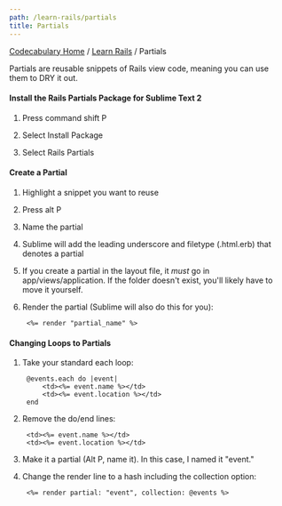 ```yaml
---
path: /learn-rails/partials
title: Partials
---
```

[Codecabulary Home](/) / [Learn Rails](/learn-rails) / Partials

<!-- ---title: Partials -->

Partials are reusable snippets of Rails view code, meaning you can use them to DRY it out.

#### Install the Rails Partials Package for Sublime Text 2

1) Press command shift P

2) Select Install Package

3) Select Rails Partials

#### Create a Partial

1) Highlight a snippet you want to reuse

2) Press alt P

3) Name the partial

4) Sublime will add the leading underscore and filetype (.html.erb) that denotes a partial

5) If you create a partial in the layout file, it _must_ go in app/views/application. If the folder doesn't exist, you'll likely have to move it yourself.

6) Render the partial (Sublime will also do this for you):

		<%= render "partial_name" %>

#### Changing Loops to Partials

1) Take your standard each loop:

		@events.each do |event|
			<td><%= event.name %></td>
			<td><%= event.location %></td>
		end

2) Remove the do/end lines:

		<td><%= event.name %></td>
		<td><%= event.location %></td>
		
3) Make it a partial (Alt P, name it). In this case, I named it "event."

4) Change the render line to a hash including the collection option:

		<%= render partial: "event", collection: @events %>
